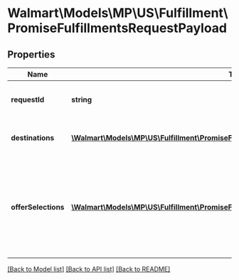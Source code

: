 # Walmart\Models\MP\US\Fulfillment\PromiseFulfillmentsRequestPayload

## Properties

Name | Type | Description | Notes
------------ | ------------- | ------------- | -------------
**requestId** | **string** | The identifier to identify the request. |
**destinations** | [**\Walmart\Models\MP\US\Fulfillment\PromiseFulfillmentsRequestPayloadDestinationsInner[]**](PromiseFulfillmentsRequestPayloadDestinationsInner.md) | Customer order destination details. |
**offerSelections** | [**\Walmart\Models\MP\US\Fulfillment\PromiseFulfillmentsRequestPayloadOfferSelectionsInner[]**](PromiseFulfillmentsRequestPayloadOfferSelectionsInner.md) | Offer Selection details. List of offers - number of offer inside offer selection should be less than or equal to 30. |


[[Back to Model list]](./) [[Back to API list]](../../../../../README.md#supported-apis) [[Back to README]](../../../../../README.md)
